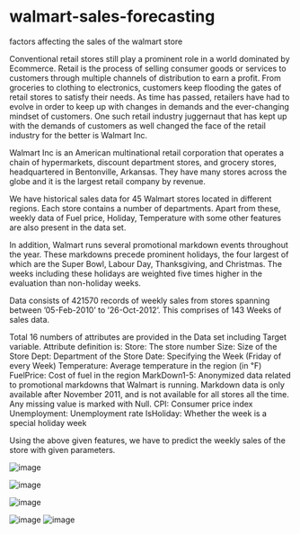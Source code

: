 # walmart-sales-forecasting
factors affecting the sales of the walmart store



Conventional retail stores still play a prominent role in a world dominated by Ecommerce. Retail is the process of selling consumer goods or services to customers through multiple channels of distribution to earn a profit. From groceries to clothing to electronics, customers keep flooding the gates of retail stores to satisfy their needs. As time has passed, retailers have had to evolve in order to keep up with changes in demands and the ever-changing mindset of customers. One such retail industry juggernaut that has kept up with the demands of customers as well changed the face of the retail industry for the better is Walmart Inc.

Walmart Inc is an American multinational retail corporation that operates a chain of hypermarkets, discount department stores, and grocery stores, headquartered in Bentonville, Arkansas. They have many stores across the globe and it is the largest retail company by revenue.

We have historical sales data for 45 Walmart stores located in different regions. Each store contains a number of departments. Apart from these, weekly data of Fuel price, Holiday, Temperature with some other features are also present in the data set.

In addition, Walmart runs several promotional markdown events throughout the year. These markdowns precede prominent holidays, the four largest of which are the Super Bowl, Labour Day, Thanksgiving, and Christmas. The weeks including these holidays are weighted five times higher in the evaluation than non-holiday weeks.

Data consists of 421570 records of weekly sales from stores spanning between ’05-Feb-2010’ to ’26-Oct-2012’. This comprises of 143 Weeks of sales data.

Total 16 numbers of attributes are provided in the Data set including Target variable. Attribute definition is:
Store: The store number
Size: Size of the Store
Dept: Department of the Store
Date: Specifying the Week (Friday of every Week)
Temperature: Average temperature in the region (in ℉)
FuelPrice: Cost of fuel in the region
MarkDown1-5: Anonymized data related to promotional markdowns that Walmart is running. Markdown data is only available after November 2011, and is not available for all stores all the time. Any missing value is marked with Null.
CPI: Consumer price index
Unemployment: Unemployment rate
IsHoliday: Whether the week is a special holiday week

Using the above given features, we have to predict the weekly sales of the store with given parameters.


![image](https://user-images.githubusercontent.com/62472111/127976309-7ffb2eb2-ad81-490a-997d-cec284af82bf.png)


![image](https://user-images.githubusercontent.com/62472111/127976346-65b5c14e-d940-42c0-8012-34b6584fbced.png)


![image](https://user-images.githubusercontent.com/62472111/127976378-05c209be-1ed5-4007-a83b-3a60007b99db.png)

![image](https://user-images.githubusercontent.com/62472111/127976408-3966caf0-1f45-432b-b36f-d784b4767de4.png)
![image](https://user-images.githubusercontent.com/62472111/127976430-2ea78372-1841-408f-a0ce-29c4c4d15379.png)











